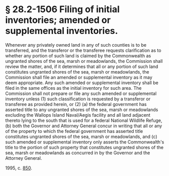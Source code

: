 # § 28.2-1506 Filing of initial inventories; amended or supplemental inventories.

<p>Whenever any privately owned land in any of such counties is to be transferred, and the transferor or the transferee requests clarification as to whether any portion of such land is claimed by the Commonwealth as ungranted shores of the sea, marsh or meadowlands, the Commission shall review the matter, and, if it determines that all or any portion of such land constitutes ungranted shores of the sea, marsh or meadowlands, the Commission shall file an amended or supplemental inventory as it may deem appropriate. Any such amended or supplemental inventory shall be filed in the same offices as the initial inventory for such area. The Commission shall not prepare or file any such amended or supplemental inventory unless (1) such classification is requested by a transferor or transferee as provided herein, or (2) (a) the federal government has asserted title to any ungranted shores of the sea, marsh or meadowlands excluding the Wallops Island Naval/Aegis facility and all land adjacent thereto lying to the south that is used for a federal National Wildlife Refuge, (b) both the Governor and Attorney General concur in writing that all or any of the property to which the federal government has asserted title constitutes ungranted shores of the sea, marsh or meadowlands, and (c) such amended or supplemental inventory only asserts the Commonwealth's title to the portion of such property that constitutes ungranted shores of the sea, marsh or meadowlands as concurred in by the Governor and the Attorney General.</p><p>1995, c. <a href='http://lis.virginia.gov/cgi-bin/legp604.exe?951+ful+CHAP0850'>850</a>.</p>